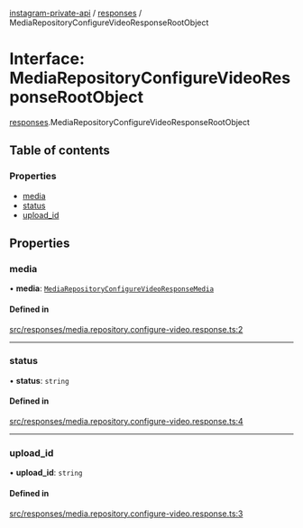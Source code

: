 [instagram-private-api](../../README.md) / [responses](../../modules/responses.md) / MediaRepositoryConfigureVideoResponseRootObject

# Interface: MediaRepositoryConfigureVideoResponseRootObject

[responses](../../modules/responses.md).MediaRepositoryConfigureVideoResponseRootObject

## Table of contents

### Properties

- [media](MediaRepositoryConfigureVideoResponseRootObject.md#media)
- [status](MediaRepositoryConfigureVideoResponseRootObject.md#status)
- [upload\_id](MediaRepositoryConfigureVideoResponseRootObject.md#upload_id)

## Properties

### media

• **media**: [`MediaRepositoryConfigureVideoResponseMedia`](MediaRepositoryConfigureVideoResponseMedia.md)

#### Defined in

[src/responses/media.repository.configure-video.response.ts:2](https://github.com/Nerixyz/instagram-private-api/blob/b3351b9/src/responses/media.repository.configure-video.response.ts#L2)

___

### status

• **status**: `string`

#### Defined in

[src/responses/media.repository.configure-video.response.ts:4](https://github.com/Nerixyz/instagram-private-api/blob/b3351b9/src/responses/media.repository.configure-video.response.ts#L4)

___

### upload\_id

• **upload\_id**: `string`

#### Defined in

[src/responses/media.repository.configure-video.response.ts:3](https://github.com/Nerixyz/instagram-private-api/blob/b3351b9/src/responses/media.repository.configure-video.response.ts#L3)
